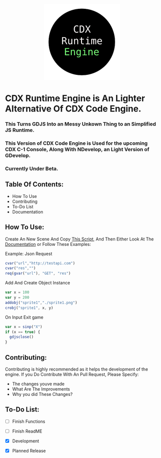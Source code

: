 <p align="center">
  <img width="250" height="250" src="logo.png">
</p>

# CDX Runtime Engine is An Lighter Alternative Of CDX Code Engine.
### This Turns GDJS Into an Messy Unkown Thing to an Simplified JS Runtime.
### This Version of CDX Code Engine is Used for the upcoming CDX C-1 Console, Along With NDevelop, an Light Version of GDevelop.
### Currently Under Beta.

## Table Of Contents:
- How To Use
- Contributing
- To-Do List
- Documentation

## How To Use:

Create An New Scene And Copy [This Script](/script/engine.js), And Then Either Look At The [Documentation](/docs/engine.md) or Follow These Examples:

Example: Json Request
```javascript
cvar("url","http://testapi.com")
cvar("res","")
req(gvar("url"), "GET", "res")
```
Add And Create Object Instance
```javascript
var x = 100
var y = 200
addobj("sprite1","./sprite1.png")
crobj("sprite1", x, y)
```
On Input Exit game
```javascript
var x = sinp("X")
if (x == true) {
  gdjsclose()
}
```

## Contributing: 
Contributing is highly recommended as it helps the development of the engine.
If you Do Contribute With An Pull Request, Please Specify:
- The changes youve made
- What Are The Improvements
- Why you did These Changes?

## To-Do List:
- [ ] Finish Functions 
- [ ] Finish ReadME
- [x] Development
- [x] Planned Release


